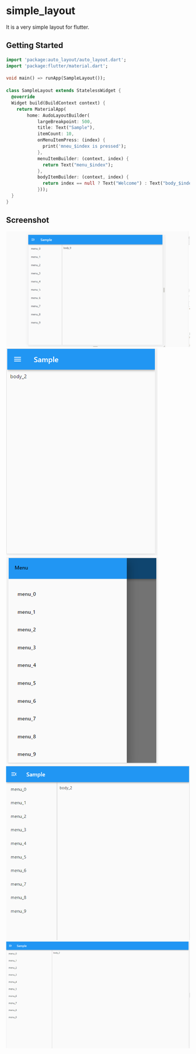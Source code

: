 # simple_layout

It is a very simple layout for flutter.


## Getting Started

```dart
import 'package:auto_layout/auto_layout.dart';
import 'package:flutter/material.dart';

void main() => runApp(SampleLayout());

class SampleLayout extends StatelessWidget {
  @override
  Widget build(BuildContext context) {
    return MaterialApp(
        home: AudoLayoutBuilder(
            largeBreakpoint: 500,
            title: Text("Sample"),
            itemCount: 10,
            onMenuItemPress: (index) {
              print('mneu_$index is pressed');
            },
            menuItemBuilder: (context, index) {
              return Text("menu_$index");
            },
            bodyItemBuilder: (context, index) {
              return index == null ? Text("Welcome") : Text("body_$index");
            }));
  }
}

```


## Screenshot
![show gif](https://github.com/zengkid/auto_layout/blob/master/doc/showing.gif?raw=true)
![pic1](https://github.com/zengkid/auto_layout/blob/master/doc/1.png?raw=true)
![pic2](https://github.com/zengkid/auto_layout/blob/master/doc/2.png?raw=true)
![pic3](https://github.com/zengkid/auto_layout/blob/master/doc/3.png?raw=true)
![pic4](https://github.com/zengkid/auto_layout/blob/master/doc/4.png?raw=true)
